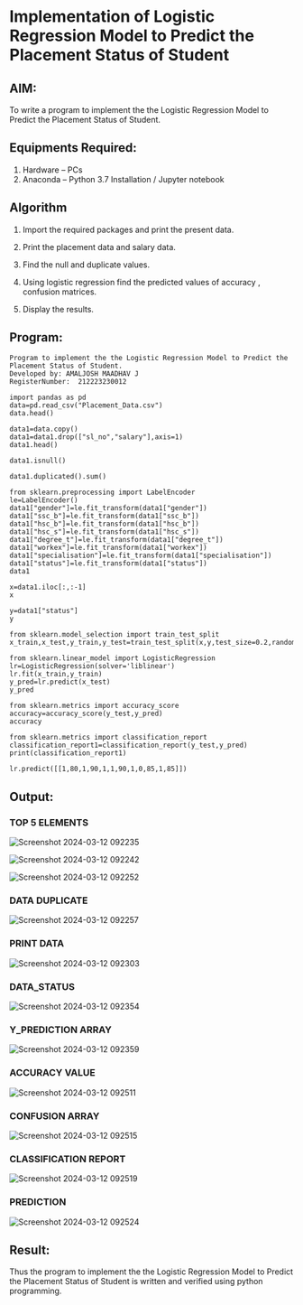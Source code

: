 # Implementation of Logistic Regression Model to Predict the Placement Status of Student

## AIM:
To write a program to implement the the Logistic Regression Model to Predict the Placement Status of Student.

## Equipments Required:
1. Hardware – PCs
2. Anaconda – Python 3.7 Installation / Jupyter notebook

## Algorithm
1. Import the required packages and print the present data.

2. Print the placement data and salary data.

3. Find the null and duplicate values.

4. Using logistic regression find the predicted values of accuracy , confusion matrices.

5. Display the results.


## Program:

```
Program to implement the the Logistic Regression Model to Predict the Placement Status of Student.
Developed by: AMALJOSH MAADHAV J
RegisterNumber:  212223230012
```
```
import pandas as pd
data=pd.read_csv("Placement_Data.csv")
data.head()

data1=data.copy()
data1=data1.drop(["sl_no","salary"],axis=1)
data1.head()

data1.isnull()

data1.duplicated().sum()

from sklearn.preprocessing import LabelEncoder
le=LabelEncoder()
data1["gender"]=le.fit_transform(data1["gender"])
data1["ssc_b"]=le.fit_transform(data1["ssc_b"])
data1["hsc_b"]=le.fit_transform(data1["hsc_b"])
data1["hsc_s"]=le.fit_transform(data1["hsc_s"])
data1["degree_t"]=le.fit_transform(data1["degree_t"])
data1["workex"]=le.fit_transform(data1["workex"])
data1["specialisation"]=le.fit_transform(data1["specialisation"])
data1["status"]=le.fit_transform(data1["status"])
data1

x=data1.iloc[:,:-1]
x

y=data1["status"]
y

from sklearn.model_selection import train_test_split
x_train,x_test,y_train,y_test=train_test_split(x,y,test_size=0.2,random_state=0)

from sklearn.linear_model import LogisticRegression
lr=LogisticRegression(solver='liblinear')
lr.fit(x_train,y_train)
y_pred=lr.predict(x_test)
y_pred

from sklearn.metrics import accuracy_score
accuracy=accuracy_score(y_test,y_pred)
accuracy

from sklearn.metrics import classification_report
classification_report1=classification_report(y_test,y_pred)
print(classification_report1)

lr.predict([[1,80,1,90,1,1,90,1,0,85,1,85]])
```
## Output:

### TOP 5 ELEMENTS
![Screenshot 2024-03-12 092235](https://github.com/amal-2006/Implementation-of-Logistic-Regression-Model-to-Predict-the-Placement-Status-of-Student/assets/148410730/4b9a5539-5a71-4069-ab35-a810550d06ac)

![Screenshot 2024-03-12 092242](https://github.com/amal-2006/Implementation-of-Logistic-Regression-Model-to-Predict-the-Placement-Status-of-Student/assets/148410730/a54430e9-e9e1-45c6-a6c3-288d02355050)

![Screenshot 2024-03-12 092252](https://github.com/amal-2006/Implementation-of-Logistic-Regression-Model-to-Predict-the-Placement-Status-of-Student/assets/148410730/5b8eb7e7-79d8-43ec-938c-322844a523eb)
### DATA DUPLICATE
![Screenshot 2024-03-12 092257](https://github.com/amal-2006/Implementation-of-Logistic-Regression-Model-to-Predict-the-Placement-Status-of-Student/assets/148410730/195bc4ec-ad03-4b51-a57b-bc200c43325a)

### PRINT DATA
![Screenshot 2024-03-12 092303](https://github.com/amal-2006/Implementation-of-Logistic-Regression-Model-to-Predict-the-Placement-Status-of-Student/assets/148410730/1f8f6994-11bc-42b9-8e76-d0b174fdbcf5)

### DATA_STATUS
![Screenshot 2024-03-12 092354](https://github.com/amal-2006/Implementation-of-Logistic-Regression-Model-to-Predict-the-Placement-Status-of-Student/assets/148410730/942198b9-6ddb-44a4-abc8-9c5c11a5e9f0)

### Y_PREDICTION ARRAY
![Screenshot 2024-03-12 092359](https://github.com/amal-2006/Implementation-of-Logistic-Regression-Model-to-Predict-the-Placement-Status-of-Student/assets/148410730/b0874ebf-c4e9-4c0b-84f3-a8b4a00f521d)

### ACCURACY VALUE
![Screenshot 2024-03-12 092511](https://github.com/amal-2006/Implementation-of-Logistic-Regression-Model-to-Predict-the-Placement-Status-of-Student/assets/148410730/77246ff1-713d-430f-b61a-a2c15ae1fef9)

### CONFUSION ARRAY
![Screenshot 2024-03-12 092515](https://github.com/amal-2006/Implementation-of-Logistic-Regression-Model-to-Predict-the-Placement-Status-of-Student/assets/148410730/a00c9ad8-5c04-4cd2-b7ab-041cf83a07b6)

### CLASSIFICATION REPORT
![Screenshot 2024-03-12 092519](https://github.com/amal-2006/Implementation-of-Logistic-Regression-Model-to-Predict-the-Placement-Status-of-Student/assets/148410730/12ee591c-cc9d-4e00-92ef-0f47fb6c057c)

### PREDICTION
![Screenshot 2024-03-12 092524](https://github.com/amal-2006/Implementation-of-Logistic-Regression-Model-to-Predict-the-Placement-Status-of-Student/assets/148410730/feb9a481-bfe6-4859-8f03-a4c0c582f4b1)

## Result:
Thus the program to implement the the Logistic Regression Model to Predict the Placement Status of Student is written and verified using python programming.
